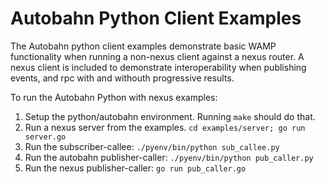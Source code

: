 # Autobahn Python Client Examples

The Autobahn python client examples demonstrate basic WAMP functionality when running a non-nexus client against a nexus router.  A nexus client is included to demonstrate interoperability when publishing events, and rpc with and withouth progressive results.

To run the Autobahn Python with nexus examples:

1. Setup the python/autobahn environment.  Running `make` should do that.
2. Run a nexus server from the examples. `cd examples/server; go run server.go`
3. Run the subscriber-callee: `./pyenv/bin/python sub_callee.py`
4. Run the autobahn publisher-caller: `./pyenv/bin/python pub_caller.py`
5. Run the nexus publisher-caller: `go run pub_caller.go`
